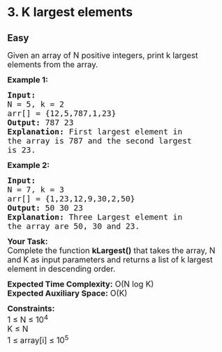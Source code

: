 # 3. K largest elements
## Easy
<div class="problem-statement" style="user-select: auto;">
                <p style="user-select: auto;"></p><p style="user-select: auto;"><span style="font-size: 18px; user-select: auto;">Given an array of N positive integers, print k largest elements from the array.&nbsp;</span></p>

<p style="user-select: auto;"><span style="font-size: 18px; user-select: auto;"><strong style="user-select: auto;">Example 1:</strong></span></p>

<pre style="user-select: auto;"><span style="font-size: 18px; user-select: auto;"><strong style="user-select: auto;">Input:
</strong>N = 5, k = 2
arr[] = {12,5,787,1,23}
<strong style="user-select: auto;">Output: </strong>787 23<strong style="user-select: auto;">
Explanation: </strong>First largest element in
the array is 787 and the second largest
is 23.</span>
</pre>

<p style="user-select: auto;"><span style="font-size: 18px; user-select: auto;"><strong style="user-select: auto;">Example 2:</strong></span></p>

<pre style="user-select: auto;"><span style="font-size: 18px; user-select: auto;"><strong style="user-select: auto;">Input:
</strong>N = 7, k = 3
arr[] = {1,23,12,9,30,2,50}
<strong style="user-select: auto;">Output: </strong>50 30 23<strong style="user-select: auto;">
Explanation: </strong>Three Largest element in
the array are 50, 30 and 23.</span></pre>

<p style="user-select: auto;"><span style="font-size: 18px; user-select: auto;"><strong style="user-select: auto;">Your Task:</strong><br style="user-select: auto;">
Complete the function <strong style="user-select: auto;">kLargest()</strong> that takes the array, N and K as input parameters and returns a list of k largest element in descending order.&nbsp;</span></p>

<p style="user-select: auto;"><span style="font-size: 18px; user-select: auto;"><strong style="user-select: auto;">Expected Time Complexity:</strong> O(N log K)<br style="user-select: auto;">
<strong style="user-select: auto;">Expected Auxiliary Space:</strong> O(K)</span></p>

<p style="user-select: auto;"><span style="font-size: 18px; user-select: auto;"><strong style="user-select: auto;">Constraints:</strong><br style="user-select: auto;">
1 ≤ N ≤ 10<sup style="user-select: auto;">4</sup><br style="user-select: auto;">
K ≤ N<br style="user-select: auto;">
1 ≤ array[i] ≤ 10<sup style="user-select: auto;">5</sup></span></p>
 <p style="user-select: auto;"></p>
            </div>